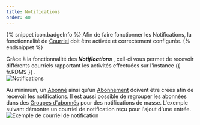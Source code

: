 ```yaml
---
title: Notifications
order: 40
---
```

{% snippet icon.badgeInfo %} 
Afin de faire fonctionner les Notifications, la fonctionnalité de [Courriel](/fr/server/web-interface/administration/configuration/server-settings/general/email/) doit être activée et correctement configurée. 
{% endsnippet %}
 
Grâce à la fonctionnalité des ***Notifications*** , cell-ci vous permet de recevoir différents courriels rapportant les activités effectuées sur l'instance {{ fr.RDMS }} .  
![Notifications](https://webdevolutions.azureedge.net/docs/fr/server/ServerOp8144.png)  

Au minimum, un [Abonné](/fr/server/web-interface/administration/security-management/notifications/subscribers/) ainsi qu'un [Abonnement](/fr/server/web-interface/administration/security-management/notifications/subscriptions/) doivent être créés afin de recevoir les notifications. Il est aussi possible de regrouper les abonnées dans des [Groupes d'abonnés](/fr/server/web-interface/administration/security-management/notifications/subscriber-groups/) pour des notifications de masse. 
L'exemple suivant démontre un courriel de notification reçu pour l'ajout d'une entrée.  
![Exemple de courriel de notification](https://webdevolutions.azureedge.net/docs/fr/server/ServerOp8150.png)  

